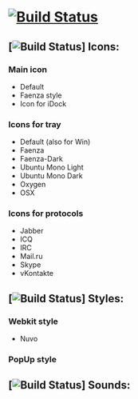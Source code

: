 [![Build Status](http://storage7.static.itmages.ru/i/12/0820/h_1345466615_7141166_ff2658b37a.png)](http://qutim.org/)
=============

[![Build Status](http://storage1.static.itmages.ru/i/12/0820/h_1345465124_7547208_2788690691.png)] Icons:
-------

### Main icon
* Default
* Faenza style
* Icon for iDock

### Icons for tray
* Default (also for Win)
* Faenza
* Faenza-Dark
* Ubuntu Mono Light
* Ubuntu Mono Dark
* Oxygen
* OSX

### Icons for protocols
* Jabber
* ICQ
* IRC
* Mail.ru
* Skype
* vKontakte

[![Build Status](http://storage1.static.itmages.ru/i/12/0820/h_1345465124_7547208_2788690691.png)] Styles:
-------

### Webkit style
* Nuvo

### PopUp style

[![Build Status](http://storage1.static.itmages.ru/i/12/0820/h_1345465124_7547208_2788690691.png)] Sounds:
-------
